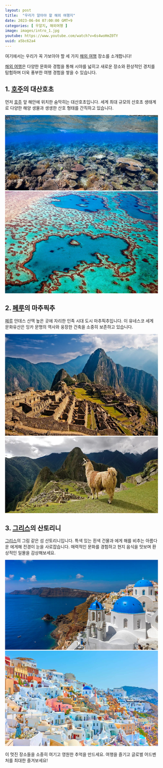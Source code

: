 ```yaml
---
layout: post
title:  "우리가 알아야 할 해외 여행지"
date: 2023-06-04 07:00:00 GMT+9
categories: [ 우알지, 해외여행 ]
image: images/intro_1.jpg
youtube: https://www.youtube.com/watch?v=6s4woHmZ0TY
uuid: a5bc62a4
---
```


여기에서는 우리가 꼭 가보아야 할 세 가지 [해외 여행][topic] 장소를 소개합니다!

[해외 여행][topic]은 다양한 문화와 경험을 통해 시야를 넓히고 새로운 장소와 환상적인 경치를 탐험하며 더욱 풍부한 여행 경험을 쌓을 수 있습니다. 

## 1. [호주][main1]의 대산호초

먼저 [호주][main1] 앞 해안에 위치한 숨막히는 대산호초입니다. 세계 최대 규모의 산호초 생태계로 다양한 해양 생물과 생생한 산호 형태를 간직하고 있습니다.

![1_1.jpg](images/1_1.jpg)
![1_2.jpg](images/1_2.jpg)

## 2. [페루][main2]의 마추픽추

[페루][main2] 안데스 산맥 높은 곳에 자리한 인족 시대 도시 마추픽추입니다. 이 유네스코 세계 문화유산은 잉카 문명의 역사와 웅장한 건축을 소중히 보존하고 있습니다.

![2_1.webp](images/2_1.webp)
![2_2.jpg](images/2_2.webp)

## 3. [그리스][main3]의 산토리니

[그리스][main3]의 그림 같은 섬 산토리니입니다. 특색 있는 흰색 건물과 에게 해를 비추는 아름다운 에게해 전경이 눈을 사로잡습니다. 매력적인 문화를 경험하고 현지 음식을 맛보며 환상적인 일몰을 감상해보세요.

![3_1.jpg](images/3_1.jpg)
![3_2.jpg](images/3_2.jpg)

이 멋진 장소들을 소중히 여기고 영원한 추억을 만드세요. 여행을 즐기고 글로벌 어드벤처를 최대한 즐겨보세요!

[topic]: https://www.google.com/search?q=해외여행
[main1]: https://www.google.com/search?q=호주
[main2]: https://www.google.com/search?q=페루
[main3]: https://www.google.com/search?q=그리스